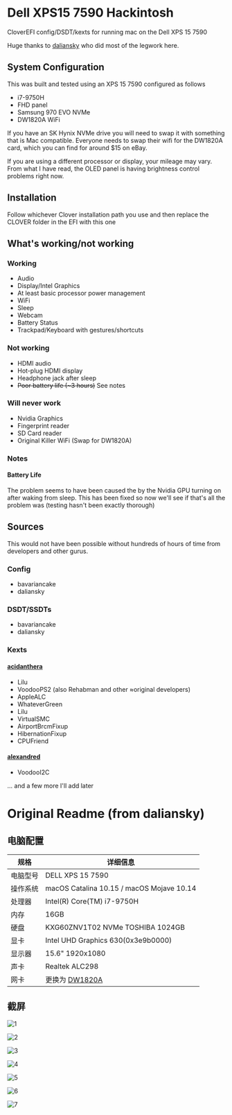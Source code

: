 # Dell XPS15 7590 Hackintosh

CloverEFI config/DSDT/kexts for running mac on the Dell XPS 15 7590

Huge thanks to [daliansky](https://github.com/daliansky) who did most of the legwork here.

## System Configuration

This was built and tested using an XPS 15 7590 configured as follows

* i7-9750H
* FHD panel
* Samsung 970 EVO NVMe
* DW1820A WiFi

If you have an SK Hynix NVMe drive you will need to swap it with something that is Mac compatible. 
Everyone needs to swap their wifi for the DW1820A card, which you can find for around $15 on eBay.

If you are using a different processor or display, your mileage may vary. From what I have read, the OLED panel 
is having brightness control problems right now.

## Installation

Follow whichever Clover installation path you use and then replace the CLOVER folder in the EFI with this one

## What's working/not working

### Working

* Audio
* Display/Intel Graphics
* At least basic processor power management
* WiFi
* Sleep
* Webcam
* Battery Status
* Trackpad/Keyboard with gestures/shortcuts

### Not working

* HDMI audio
* Hot-plug HDMI display
* Headphone jack after sleep
* ~~Poor battery life (~3 hours)~~ See notes

### Will never work

* Nvidia Graphics
* Fingerprint reader
* SD Card reader
* Original Killer WiFi (Swap for DW1820A)

### Notes

#### Battery Life

The problem seems to have been caused the by the Nvidia GPU turning on after waking from sleep. This has been fixed so now we'll see if that's all the problem was (testing hasn't been exactly thorough)

## Sources

This would not have been possible without hundreds of hours of time from developers and other gurus.

### Config

* bavariancake
* daliansky

### DSDT/SSDTs

* bavariancake
* daliansky

### Kexts

#### [acidanthera](https://github.com/acidanthera)

* Lilu
* VoodooPS2 (also Rehabman and other ≈original developers)
* AppleALC
* WhateverGreen
* Lilu
* VirtualSMC
* AirportBrcmFixup
* HibernationFixup
* CPUFriend

#### [alexandred](https://github.com/alexandred)

* VoodooI2C

... and a few more I'll add later



# Original Readme (from daliansky)

## 电脑配置

| 规格     | 详细信息                                                     |
| -------- | ------------------------------------------------------------ |
| 电脑型号 | DELL XPS 15 7590                                             |
| 操作系统 | macOS Catalina 10.15 / macOS Mojave 10.14                    |
| 处理器   | Intel(R) Core(TM) i7-9750H                                   |
| 内存     | 16GB                                                         |
| 硬盘     | KXG60ZNV1T02 NVMe TOSHIBA 1024GB                             |
| 显卡     | Intel UHD Graphics 630(0x3e9b0000)                           |
| 显示器   | 15.6" 1920x1080                                              |
| 声卡     | Realtek ALC298                                               |
| 网卡     | 更换为 [DW1820A](https://blog.daliansky.net/DW1820A_BCM94350ZAE-driver-inserts-the-correct-posture.html) |

## 截屏

![1](screenshot/1.png)

![2](screenshot/2.png)

![3](screenshot/3.png)

![4](screenshot/4.png)

![5](screenshot/5.png)

![6](screenshot/6.png)

![7](screenshot/7.png)
